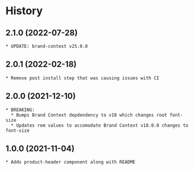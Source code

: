 # History

## 2.1.0 (2022-07-28)
    * UPDATE: brand-context v25.0.0

## 2.0.1 (2022-02-18)
    * Remove post install step that was causing issues with CI

## 2.0.0 (2021-12-10)
    * BREAKING:
      * Bumps Brand Context depdendency to v18 which changes root font-size
      * Updates rem values to accomodate Brand Context v18.0.0 changes to font-size

## 1.0.0 (2021-11-04)
	* Adds product-header component along with README
